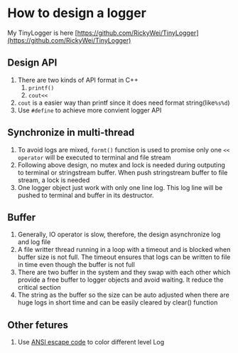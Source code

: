 # How to design a logger

My TinyLogger is here [https://github.com/RickyWei/TinyLogger](https://github.com/RickyWei/TinyLogger)

## Design API

1. There are two kinds of API format in C++
   1. `printf()`
   2. `cout<<`
2. `cout` is a easier way than printf since it does need format string(like`%s%d`)
3. Use `#define` to achieve more convient logger API

## Synchronize in multi-thread

1. To avoid logs are mixed, `formt()` function is used to promise only one `<< operator` will be executed to terminal and file stream
2. Following above design, no mutex and lock is needed during outputing to terminal or stringstream buffer. When push stringstream buffer to file stream, a lock is needed
3. One logger object just work with only one line log. This log line will be pushed to terminal and buffer in its destructor.

## Buffer

1. Generally, IO operator is slow, therefore, the design asynchronize log and log file
2. A file writter thread running in a loop with a timeout and is blocked when buffer size is not full. The timeout ensures that logs can be written to file in time even though the buffer is not full
3. There are two buffer in the system and they swap with each other which provide a free buffer to logger objects and avoid waiting. It reduce the critical section
4. The string as the buffer so the size can be auto adjusted when there are huge logs in short time and can be easily cleared by clear() function

## Other fetures

1. Use [ANSI escape code](https://en.wikipedia.org/wiki/ANSI_escape_code#CSI_sequences) to color different level Log
